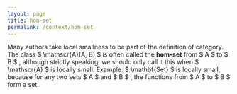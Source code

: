 ```yaml
---
layout: page
title: hom-set
permalink: /context/hom-set
---
```

Many authors take local smallness to be part of the definition of category. The class $ \mathscr{A}(A, B) $ is often called the **hom-set** from $ A $ to $ B $ , although strictly speaking, we should only call it this when $ \mathscr{A} $ is locally small. Example: $ \mathbf{Set} $ is locally small, because for any two sets $ A $ and $ B $ , the functions from $ A $ to $ B $ form a set.
